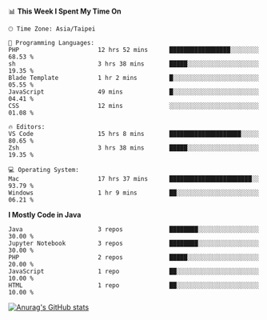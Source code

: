 <!--### Hi there 👋-->

<!--
**treevel/treevel** is a ✨ _special_ ✨ repository because its `README.md` (this file) appears on your GitHub profile.

Here are some ideas to get you started:

- 🔭 I’m currently working on ...
- 🌱 I’m currently learning ...
- 👯 I’m looking to collaborate on ...
- 🤔 I’m looking for help with ...
- 💬 Ask me about ...
- 📫 How to reach me: ...
- 😄 Pronouns: ...
- ⚡ Fun fact: ...
-->

<!--START_SECTION:waka-->
📊 **This Week I Spent My Time On** 

```text
🕑︎ Time Zone: Asia/Taipei

💬 Programming Languages: 
PHP                      12 hrs 52 mins      █████████████████░░░░░░░░   68.53 % 
sh                       3 hrs 38 mins       █████░░░░░░░░░░░░░░░░░░░░   19.35 % 
Blade Template           1 hr 2 mins         █░░░░░░░░░░░░░░░░░░░░░░░░   05.55 % 
JavaScript               49 mins             █░░░░░░░░░░░░░░░░░░░░░░░░   04.41 % 
CSS                      12 mins             ░░░░░░░░░░░░░░░░░░░░░░░░░   01.08 % 

🔥 Editors: 
VS Code                  15 hrs 8 mins       ████████████████████░░░░░   80.65 % 
Zsh                      3 hrs 38 mins       █████░░░░░░░░░░░░░░░░░░░░   19.35 % 

💻 Operating System: 
Mac                      17 hrs 37 mins      ███████████████████████░░   93.79 % 
Windows                  1 hr 9 mins         ██░░░░░░░░░░░░░░░░░░░░░░░   06.21 % 
```

**I Mostly Code in Java** 

```text
Java                     3 repos             ████████░░░░░░░░░░░░░░░░░   30.00 % 
Jupyter Notebook         3 repos             ████████░░░░░░░░░░░░░░░░░   30.00 % 
PHP                      2 repos             █████░░░░░░░░░░░░░░░░░░░░   20.00 % 
JavaScript               1 repo              ██░░░░░░░░░░░░░░░░░░░░░░░   10.00 % 
HTML                     1 repo              ██░░░░░░░░░░░░░░░░░░░░░░░   10.00 % 
```




<!--END_SECTION:waka-->

<!-- GitHub Stats Card-->
[![Anurag's GitHub stats](https://github-readme-stats.vercel.app/api?username=treevel&show_icons=true&theme=monokai&count_private=true)](https://github.com/anuraghazra/github-readme-stats)
